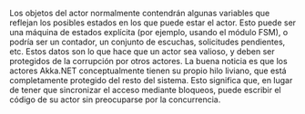 Los objetos del actor normalmente contendrán algunas variables que reflejan los posibles estados en los que puede estar el actor. Esto puede ser una máquina de estados explícita (por ejemplo, usando el módulo FSM), o podría ser un contador, un conjunto de escuchas, solicitudes pendientes, etc. Estos datos son lo que hace que un actor sea valioso, y deben ser protegidos de la corrupción por otros actores. La buena noticia es que los actores Akka.NET conceptualmente tienen su propio hilo liviano, que está completamente protegido del resto del sistema. Esto significa que, en lugar de tener que sincronizar el acceso mediante bloqueos, puede escribir el código de su actor sin preocuparse por la concurrencia.
